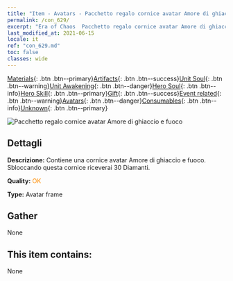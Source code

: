 ```yaml
---
title: "Item - Avatars - Pacchetto regalo cornice avatar Amore di ghiaccio e fuoco"
permalink: /con_629/
excerpt: "Era of Chaos  Pacchetto regalo cornice avatar Amore di ghiaccio e fuoco"
last_modified_at: 2021-06-15
locale: it
ref: "con_629.md"
toc: false
classes: wide
---
```

 [Materials](/ItemsIT/){: .btn .btn--primary}[Artifacts](/ItemsIT/Artifacts/){: .btn .btn--success}[Unit Soul](/ItemsIT/UnitSoul/){: .btn .btn--warning}[Unit Awakening](/ItemsIT/UnitAwakening/){: .btn .btn--danger}[Hero Soul](/ItemsIT/HeroSoul/){: .btn .btn--info}[Hero Skill](/ItemsIT/HeroSkill/){: .btn .btn--primary}[Gift](/ItemsIT/Gift/){: .btn .btn--success}[Event related](/ItemsIT/Events/){: .btn .btn--warning}[Avatars](/ItemsIT/Avatars/){: .btn .btn--danger}[Consumables](/ItemsIT/Consumables/){: .btn .btn--info}[Unknown](/ItemsIT/Unknown/){: .btn .btn--primary}

 ![Pacchetto regalo cornice avatar Amore di ghiaccio e fuoco](/images/t/i_907003.png)

## Dettagli
 **Descrizione:** Contiene una cornice avatar Amore di ghiaccio e fuoco. Sbloccando questa cornice riceverai 30 Diamanti.

 **Quality:** <span style="color: #FF8C00">OK</span>

 **Type:** Avatar frame

## Gather

  None

## This item contains:

  None

